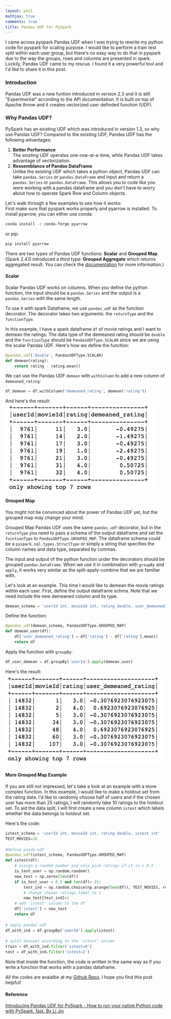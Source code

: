 ```yaml
---
layout: post
mathjax: true
comments: true
title: Pandas UDF for PySpark
---
```


I came across pyspark Pandas UDF when I was trying to rewrite my python code for pyspark for scaling purpose. I would like to perform a train test split within each user group, but there's no easy way to do that in pyspark due to the way the groups, rows and columns are presented in spark. Luckily, Pandas UDF came to my rescue. I found it a very powerful tool and I'd like to share it in this post. 

### Introduction
Pandas UDF was a new funtion introduced in version 2.3 and it is still "Experimental" according to the API documentation. It is built on top of Apache Arrow and it creates vectorized user definded function (UDF).
### Why Pandas UDF?
PySpark has an existing UDF which was introduced in version 1.3, so why use Pandas UDF? Compared to the existing UDF, Pandas UDF has the following advantages:  
1. **Better Performance**  
The existing UDF operates one-row-at-a-time, while Pandas UDF takes advantage of vectorization. 
2. **Ressemblance of Pandas DataFrame**  
Unlike the existing UDF which takes a python object, Pandas UDF can take `pandas.Series` or `pandas.DataFrame` and input and return a `pandas.Series` or `pandas.DataFrame`. This allows you to code like you were working with a pandas dataframe and you don't have to worry about how to operate Spark Row and Column objects. 


Let's walk through a few examples to see how it works:  
First make sure that pyspark works properly and pyarrow is installed. To install pyarrow, you can either use conda:
```bash
conda install -c conda-forge pyarrow
``` 
or pip:
```bash
pip install pyarrow
```

There are two types of Pandas UDF functions: **Scalar** and **Grouped Map**. (Spark 2.4.0 introduced a third type: **Grouped Aggregate** which returns aggregated result. You can check the [documentation](https://spark.apache.org/docs/latest/sql-pyspark-pandas-with-arrow.html#grouped-aggregate) for more information.)

#### Scalar

Scalar Pandas UDF works on columns. When you define the python function, the input should be a `pandas.Series` and the output is a `pandas.Series` with the same length.   

To use it with spark Dataframe, we use `pandas_udf` as the function decorator. The decorator takes two arguments: the `returnType` and the `functionType`.

In this example, I have a spark dataframe `df` of movie ratings and I want to demean the ratings. The data type of the demeaned rating should be `double` and the `functionType` should be `PandasUDFType.SCALAR` since we are using the scalar Pandas UDF. Here's how we define the function:
```python
@pandas_udf('double', PandasUDFType.SCALAR)
def demean(rating):
    return rating - rating.mean()
```
We can use the Pandas UDF `demean` with `withColumn` to add a new column of `demeaned_rating`:
```python
df_demean = df.withColumn('demeaned_rating', demean('rating'))
```
And here's the result:  
<img src="../images/20190112/demean_res.png" width="470" height="272">

#### Grouped Map 
You might not be convinced about the power of Pandas UDF yet, but the grouped map may change your mind.  

Grouped Map Pandas UDF uses the same `pandas_udf` decorator, but in the `returnType` you need to pass a schema of the output dataframe and set the `fucntionType` to `PandasUDFType.GROUPED_MAP`. The dataframe schema could be a `pyspark.sql.types.StructType` or simply a string that specifies the column names and data type, separated by commas.   

The input and output of the python function under the decorators should be grouped `pandas.DataFrame`. When we use it in combination with `groupBy` and `apply`, it works very similar as the split-apply-combine that we are familiar with.  

Let's look at an example. This time I would like to demean the movie ratings within each user. First, define the output dataframe schma. Note that we need include the new demeaned column and its type.  
```python
demean_schema = 'userId int, movieId int, rating double, user_demeaned_rating double'
```
Define the function:
```python
@pandas_udf(demean_schema, PandasUDFType.GROUPED_MAP)
def demean_user(df): 
    df['user_demeaned_rating'] = df['rating'] - df['rating'].mean()
    return df
```
Apply the function with `groupBy`:
```python
df_user_demean = df.groupBy('userId').apply(demean_user)
```
Here's the result:  
<img src="../images/20190112/user_demean_res.png" width="525" height="284">

#### More Grouped Map Example

If you are still not impressed, let's take a look at an example with a more complex function. In this example, I would like to make a holdout set from the rating data. I'd like to randomly choose half of users and if the chosen user has more than 25 ratings, I will randomly take 10 ratings to the holdout set. To aid the data split, I will first create a new column `istest` which labels whether the data belongs to holdout set. 

Here's the code:
```python
istest_schema = 'userId int, movieId int, rating double, istest int'
TEST_MOVIES=10

#define pands udf
@pandas_udf(istest_schema, PandasUDFType.GROUPED_MAP)
def istest(df):  
    # assign a random number and only pick ratings if it is > 0.5
    is_test_user = np.random.random()  
    new_test = np.zeros(len(df))
    if is_test_user > 0.5 and len(df)> 25:      
        test_ind = np.random.choice(np.arange(len(df)), TEST_MOVIES, replace=False)
        # change chosen ratings label to 1
        new_test[test_ind]=1
    # add 'istest' column to the df
    df['istest'] = new_test
    return df

# apply pandas udf
df_with_ind = df.groupBy('userId').apply(istest)

# split dataset according to the 'istest' column
train = df_with_ind.filter('istest=0')
test = df_with_ind.filter('istest=1')
```
Note that inside the function, the code is written in the same way as if you write a function that works with a pandas dataframe. 

All the codes are avaialbe at my [Github Repo](https://github.com/caiy7/notes/blob/master/pyspark/Pandas_Udf_Examples.ipynb). I hope you find this post helpful!

#### Reference
[Introducing Pandas UDF for PySpark - How to run your native Python code with PySpark, fast. By Li Jin](https://databricks.com/blog/2017/10/30/introducing-vectorized-udfs-for-pyspark.html)

